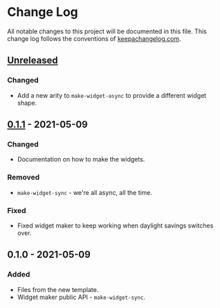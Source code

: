 # Change Log
All notable changes to this project will be documented in this file. This change log follows the conventions of [keepachangelog.com](http://keepachangelog.com/).

## [Unreleased]
### Changed
- Add a new arity to `make-widget-async` to provide a different widget shape.

## [0.1.1] - 2021-05-09
### Changed
- Documentation on how to make the widgets.

### Removed
- `make-widget-sync` - we're all async, all the time.

### Fixed
- Fixed widget maker to keep working when daylight savings switches over.

## 0.1.0 - 2021-05-09
### Added
- Files from the new template.
- Widget maker public API - `make-widget-sync`.

[Unreleased]: https://github.com/your-name/benzaiten/compare/0.1.1...HEAD
[0.1.1]: https://github.com/your-name/benzaiten/compare/0.1.0...0.1.1
